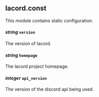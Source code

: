 ## lacord.const

This module contains static configuration.

#### *string* `version`

The version of lacord.

#### *string* `homepage`

The lacord project homepage.

#### *integer* `api_version`

The version of the discord api being used.